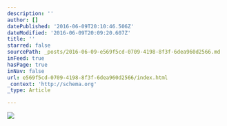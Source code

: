 ```yaml
---
description: ''
author: []
datePublished: '2016-06-09T20:10:46.506Z'
dateModified: '2016-06-09T20:09:20.607Z'
title: ''
starred: false
sourcePath: _posts/2016-06-09-e569f5cd-0709-4198-8f3f-6dea960d2566.md
inFeed: true
hasPage: true
inNav: false
url: e569f5cd-0709-4198-8f3f-6dea960d2566/index.html
_context: 'http://schema.org'
_type: Article

---
```

![](https://the-grid-user-content.s3-us-west-2.amazonaws.com/274af4bd-7139-49ab-9569-ab0c211a440f.jpg)